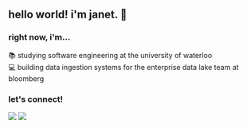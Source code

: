 ## hello world! i'm janet. 👋

### right now, i'm...
📚 studying software engineering at the university of waterloo <br/>
💻 building data ingestion systems for the enterprise data lake team at bloomberg <br/>

### let's connect!
[<img src="https://img.shields.io/badge/-janetchen1-222222?style=flat-square&logo=Linkedin&logoColor=white">](https://www.linkedin.com/in/janetchen1/)
[<img src="https://img.shields.io/badge/-janet.chen@uwaterloo.ca-222222?style=flat-square&logo=Gmail&logoColor=white">](mailto:janet.chen@uwaterloo.ca) 
<!--
**chenjanet/chenjanet** is a ✨ _special_ ✨ repository because its `README.md` (this file) appears on your GitHub profile.

Here are some ideas to get you started:

- 🔭 I’m currently working on ...
- 🌱 I’m currently learning ...
- 👯 I’m looking to collaborate on ...
- 🤔 I’m looking for help with ...
- 💬 Ask me about ...
- 📫 How to reach me: ...
- 😄 Pronouns: ...
- ⚡ Fun fact: ...
-->
